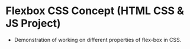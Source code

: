 # Flexbox CSS Concept (HTML CSS & JS Project)
- Demonstration of working on different properties of flex-box in CSS.
